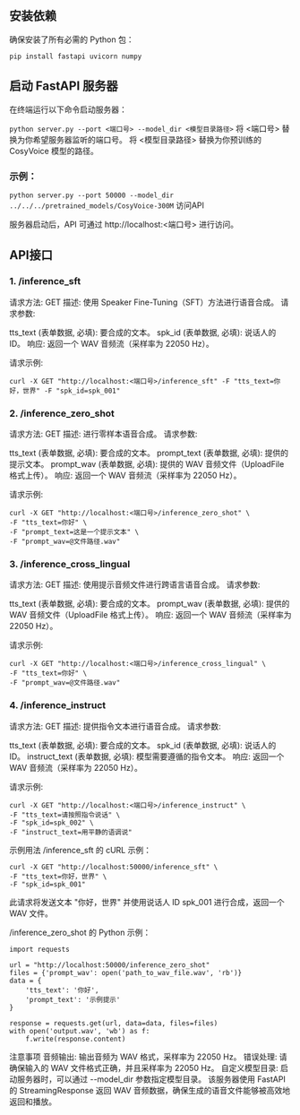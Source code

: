 ## 安装依赖

确保安装了所有必需的 Python 包：

```pip install fastapi uvicorn numpy```
## 启动 FastAPI 服务器

在终端运行以下命令启动服务器：

```python server.py --port <端口号> --model_dir <模型目录路径>```
将 <端口号> 替换为你希望服务器监听的端口号。
将 <模型目录路径> 替换为你预训练的 CosyVoice 模型的路径。
### 示例：

```python server.py --port 50000 --model_dir ../../../pretrained_models/CosyVoice-300M```
访问API

服务器启动后，API 可通过 http://localhost:<端口号> 进行访问。

## API接口
### 1. /inference_sft
请求方法: GET
描述: 使用 Speaker Fine-Tuning（SFT）方法进行语音合成。
请求参数:

tts_text (表单数据, 必填): 要合成的文本。
spk_id (表单数据, 必填): 说话人的 ID。
响应: 返回一个 WAV 音频流（采样率为 22050 Hz）。

请求示例:

```curl -X GET "http://localhost:<端口号>/inference_sft" -F "tts_text=你好，世界" -F "spk_id=spk_001"```
### 2. /inference_zero_shot
请求方法: GET
描述: 进行零样本语音合成。
请求参数:

tts_text (表单数据, 必填): 要合成的文本。
prompt_text (表单数据, 必填): 提供的提示文本。
prompt_wav (表单数据, 必填): 提供的 WAV 音频文件（UploadFile 格式上传）。
响应: 返回一个 WAV 音频流（采样率为 22050 Hz）。

请求示例:

```
curl -X GET "http://localhost:<端口号>/inference_zero_shot" \
-F "tts_text=你好" \
-F "prompt_text=这是一个提示文本" \
-F "prompt_wav=@文件路径.wav"
```
### 3. /inference_cross_lingual
请求方法: GET
描述: 使用提示音频文件进行跨语言语音合成。
请求参数:

tts_text (表单数据, 必填): 要合成的文本。
prompt_wav (表单数据, 必填): 提供的 WAV 音频文件（UploadFile 格式上传）。
响应: 返回一个 WAV 音频流（采样率为 22050 Hz）。

请求示例:

```
curl -X GET "http://localhost:<端口号>/inference_cross_lingual" \
-F "tts_text=你好" \
-F "prompt_wav=@文件路径.wav"
```
### 4. /inference_instruct
请求方法: GET
描述: 提供指令文本进行语音合成。
请求参数:

tts_text (表单数据, 必填): 要合成的文本。
spk_id (表单数据, 必填): 说话人的 ID。
instruct_text (表单数据, 必填): 模型需要遵循的指令文本。
响应: 返回一个 WAV 音频流（采样率为 22050 Hz）。

请求示例:

```
curl -X GET "http://localhost:<端口号>/inference_instruct" \
-F "tts_text=请按照指令说话" \
-F "spk_id=spk_002" \
-F "instruct_text=用平静的语调说"
```
示例用法
/inference_sft 的 cURL 示例：

```
curl -X GET "http://localhost:50000/inference_sft" \
-F "tts_text=你好，世界" \
-F "spk_id=spk_001"
```
此请求将发送文本 "你好，世界" 并使用说话人 ID spk_001 进行合成，返回一个 WAV 文件。

/inference_zero_shot 的 Python 示例：
```
import requests

url = "http://localhost:50000/inference_zero_shot"
files = {'prompt_wav': open('path_to_wav_file.wav', 'rb')}
data = {
    'tts_text': '你好',
    'prompt_text': '示例提示'
}

response = requests.get(url, data=data, files=files)
with open('output.wav', 'wb') as f:
    f.write(response.content)
```
注意事项
音频输出: 输出音频为 WAV 格式，采样率为 22050 Hz。
错误处理: 请确保输入的 WAV 文件格式正确，并且采样率为 22050 Hz。
自定义模型目录: 启动服务器时，可以通过 --model_dir 参数指定模型目录。
该服务器使用 FastAPI 的 StreamingResponse 返回 WAV 音频数据，确保生成的语音文件能够被高效地返回和播放。
